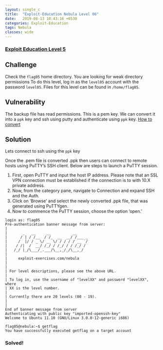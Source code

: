 ```yaml
---
layout: single_c
title:  "Exploit-Education Nebula Level 06"
date:   2019-08-13 10:43:16 +0530
categories: Exploit-Education
tags: Nebula
classes: wide
---
```

### [Exploit Education Level 5](https://exploit.education/nebula/level-05/)

## Challenge
Check the `flag05` home directory. You are looking for weak directory permissions
To do this level, log in as the `level05` account with the password `level05`. Files for this level can be found in `/home/flag05`.
## Vulnerability
The backup file has read permissions.
This is a pem key. We can convert it into a `ppk` key and ssh using putty and authenticate using `ppk` key.
[How to convert](https://www.puttygen.com/convert-pem-to-ppk)
## Solution
Lets connect to ssh using the `ppk` key

Once the .pem file is converted .ppk then users can connect to remote hosts using PuTTY’s SSH client. Below are steps to launch a PuTTY session.

1. First, open PuTTY and input the host IP address. Please note that an SSL VPN connection must be established if the connection is to with 10.X private address.
2. Now, from the category pane, navigate to Connection and expand SSH and the Auth.
3. Click on ‘Browse’ and select the newly converted .ppk file, that was generated using PuTTYgen.
4. Now to commence the PuTTY session, choose the option ‘open.’

```
login as: flag05
Pre-authentication banner message from server:
|
|       _   __     __          __
|      / | / /__  / /_  __  __/ /___ _
|     /  |/ / _ \/ __ \/ / / / / __ `/
|    / /|  /  __/ /_/ / /_/ / / /_/ /
|   /_/ |_/\___/_.___/\__,_/_/\__,_/
|
|     exploit-exercises.com/nebula
|
|
| For level descriptions, please see the above URL.
|
| To log in, use the username of "levelXX" and password "levelXX", where
| XX is the level number.
|
| Currently there are 20 levels (00 - 19).
|
|
End of banner message from server
Authenticating with public key "imported-openssh-key"
Welcome to Ubuntu 11.10 (GNU/Linux 3.0.0-12-generic i686)

flag05@nebula:~$ getflag
You have successfully executed getflag on a target account
```
### Solved!